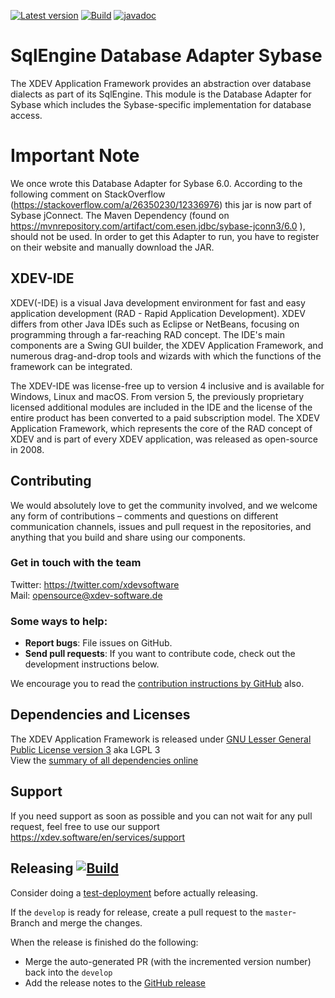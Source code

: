 [![Latest version](https://img.shields.io/maven-central/v/com.xdev-software/xapi-db-sybase)](https://mvnrepository.com/artifact/com.xdev-software/xapi-db-sybase)
[![Build](https://img.shields.io/github/workflow/status/xdev-software/xapi-db-sybase/Check%20Build/develop)](https://github.com/xdev-software/xapi-db-sybase/actions/workflows/checkBuild.yml?query=branch%3Adevelop)
[![javadoc](https://javadoc.io/badge2/com.xdev-software/xapi-db-sybase/javadoc.svg)](https://javadoc.io/doc/com.xdev-software/xapi-db-sybase) 

# SqlEngine Database Adapter Sybase

The XDEV Application Framework provides an abstraction over database dialects as part of its SqlEngine. This module is the Database Adapter for Sybase which includes the Sybase-specific implementation for database access.

# Important Note

We once wrote this Database Adapter for Sybase 6.0. According to the following comment on StackOverflow (https://stackoverflow.com/a/26350230/12336976) this jar is now part of Sybase jConnect.
The Maven Dependency (found on https://mvnrepository.com/artifact/com.esen.jdbc/sybase-jconn3/6.0 ), should not be used.
In order to get this Adapter to run, you have to register on their website and manually download the JAR.

## XDEV-IDE
XDEV(-IDE) is a visual Java development environment for fast and easy application development (RAD - Rapid Application Development). XDEV differs from other Java IDEs such as Eclipse or NetBeans, focusing on programming through a far-reaching RAD concept. The IDE's main components are a Swing GUI builder, the XDEV Application Framework, and numerous drag-and-drop tools and wizards with which the functions of the framework can be integrated.

The XDEV-IDE was license-free up to version 4 inclusive and is available for Windows, Linux and macOS. From version 5, the previously proprietary licensed additional modules are included in the IDE and the license of the entire product has been converted to a paid subscription model. The XDEV Application Framework, which represents the core of the RAD concept of XDEV and is part of every XDEV application, was released as open-source in 2008.

## Contributing

We would absolutely love to get the community involved, and we welcome any form of contributions – comments and questions on different communication channels, issues and pull request in the repositories, and anything that you build and share using our components.

### Get in touch with the team

Twitter: https://twitter.com/xdevsoftware 
<br/>
Mail: opensource@xdev-software.de

### Some ways to help:

- **Report bugs**: File issues on GitHub.
- **Send pull requests**: If you want to contribute code, check out the development instructions below.

We encourage you to read the [contribution instructions by GitHub](https://guides.github.com/activities/contributing-to-open-source/#contributing) also.

## Dependencies and Licenses
The XDEV Application Framework is released under [GNU Lesser General Public License version 3](https://www.gnu.org/licenses/lgpl-3.0.en.html) aka LGPL 3<br/>
View the [summary of all dependencies online](https://xdev-software.github.io/xapi-db-sybase/dependencies/)

## Support
If you need support as soon as possible and you can not wait for any pull request, feel free to use our support 
https://xdev.software/en/services/support

## Releasing [![Build](https://img.shields.io/github/workflow/status/xdev-software/xapi-db-sybase/Release?label=Release)](https://github.com/xdev-software/xapi-db-sybase/actions/workflows/release.yml)
Consider doing a [test-deployment](https://github.com/xdev-software/xapi-db-sybase/actions/workflows/test-deploy.yml?query=branch%3Adevelop) before actually releasing.

If the ``develop`` is ready for release, create a pull request to the ``master``-Branch and merge the changes.

When the release is finished do the following:
* Merge the auto-generated PR (with the incremented version number) back into the ``develop``
* Add the release notes to the [GitHub release](https://github.com/xdev-software/xapi-db-sybase/releases/latest)